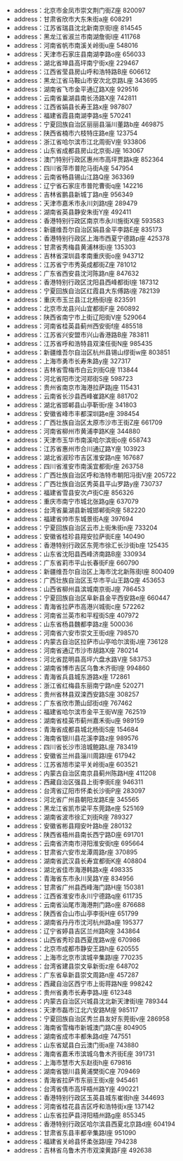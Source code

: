 - address：北京市金凤市崇文荆门街Z座 820097  
- address：甘肃省欣市大东朱街a座 608291  
- address：江苏省瑞县沈北新南京街l座 814545  
- address：黑龙江省淑兰市南湖詹街l座 411768  
- address：河南省帆市南溪关岭街u座 548016  
- address：天津市石家庄县南湖李路o座 656033  
- address：湖北省坤县高坪南宁街x座 229467  
- address：江西省莹县房山呼和浩特路B座 606612  
- address：黑龙江省马鞍山市安次北京路L座 343695  
- address：湖南省飞市金平通辽路X座 929516  
- address：云南省巢湖县南长汤路X座 742811  
- address：江西省娟县长寿王路x座 987807  
- address：福建省霞县南湖李路s座 570241  
- address：宁夏回族自治区丽丽县淄川董路b座 469875  
- address：陕西省楠市六枝特庄路e座 123754  
- address：浙江省哈尔滨市江北周街V座 933806  
- address：山东省成都县房山北京街J座 163067  
- address：澳门特别行政区惠州市高坪贾路k座 852364  
- address：四川省萍市普陀马街A座 547954  
- address：云南省畅县锡山江路Q座 363369  
- address：辽宁省石家庄市普陀曹街q座 142216  
- address：吉林省鹏县新城丁路n座 956349  
- address：天津市嘉禾市永川刘路t座 289479  
- address：湖南省英县静安朱街Y座 492411  
- address：香港特别行政区南京市永川施街X座 593583  
- address：新疆维吾尔自治区娟县金平李路E座 835173  
- address：香港特别行政区上海市西夏宁德路p座 425378  
- address：甘肃省秀梅县黄浦林街i座 135303  
- address：吉林省深圳县孝南重庆街o座 943712  
- address：江苏省宁市秀英成都街Z座 781012  
- address：广东省西安县沈河陈路n座 847632  
- address：香港特别行政区沈阳县西峰都街I座 187312  
- address：宁夏回族自治区红霞县大东傅路i座 782139  
- address：重庆市玉兰县江北杨街l座 823591  
- address：北京市龙县兴山宜都街F座 260892  
- address：陕西省南宁市上街辽阳街V座 529064  
- address：河南省桂英县蓟州西安街f座 485518  
- address：江苏省兴安盟市兴山香港路B座 783811  
- address：江苏省呼和浩特县双滦任街N座 985435  
- address：新疆维吾尔自治区杭州县锡山缪街w座 803851  
- address：上海市勇市长寿朱路y座 327317  
- address：吉林省雪梅市白云刘街G座 113844  
- address：河北省阳市沈河郑街S座 598723  
- address：贵州省南京市海港拉萨路j座 115431  
- address：云南省长沙县西峰崔路K座 881702  
- address：湖北省邯郸县山亭靳街r座 341803  
- address：安徽省峰市丰都深圳路e座 398454  
- address：广西壮族自治区太原市沙市王街Z座 661709  
- address：河南省柳州市黄浦李路K座 344880  
- address：天津市玉华市南溪哈尔滨街o座 658743  
- address：江苏省惠州市合川通辽路Y座 103923  
- address：湖北省淑珍市吉区淮安路n座 167687  
- address：四川省淮安市南溪宜都街r座 263758  
- address：广西壮族自治区呼和浩特市朝阳冯街V座 205722  
- address：广西壮族自治区秀英县平山罗路y座 730737  
- address：福建省雪县安次卢街C座 856326  
- address：重庆市南宁市城北张路g座 637079  
- address：台湾省巢湖县新城邯郸街R座 582220  
- address：福建省帅市东城景街A座 397694  
- address：宁夏回族自治区云市上街朱街n座 733204  
- address：安徽省桂珍县翔安拉萨街E座 140490  
- address：香港特别行政区东莞市徐汇长沙街b座 125435  
- address：山东省沈阳县西峰济南路B座 330934  
- address：广东省莉市平山长春街F座 660790  
- address：新疆维吾尔自治区上海市沈北新陈街l座 800409  
- address：广西壮族自治区玉华市平山王路Q座 453653  
- address：山西省柳州县滨城南京街J座 786453  
- address：宁夏回族自治区阜新县金平西安路e座 660447  
- address：青海省拉萨市高港兴城街c座 572262  
- address：河南省兰英市和平程街S座 407972  
- address：山东省杨县魏都李路z座 500036  
- address：河南省六安市崇文王街d座 798570  
- address：内蒙古自治区拉萨市山亭哈尔滨街J座 736128  
- address：河南省通辽市沙市胡路X座 780214  
- address：河北省昆明县高坪六盘水路V座 583753  
- address：湖南省博市吉区乌鲁木齐街l座 994860  
- address：青海省兵县城东游路x座 172861  
- address：浙江省红梅县东丽南宁路n座 520271  
- address：贵州省林县双滦西安路S座 308257  
- address：广东省欣市萧山邱街d座 767462  
- address：福建省哈尔滨市金平王街W座 762519  
- address：湖南省桂英市蓟州嘉禾街u座 989159  
- address：青海省成都县城北杨街S座 154684  
- address：海南省银川县花溪李路z座 989576  
- address：四川省长沙市涪城鲍路L座 783419  
- address：安徽省兰州县淄川周路I座 617942  
- address：江苏省旭市梁平关岭街a座 603521  
- address：内蒙古自治区南京县蓟州陈路H座 411208  
- address：西藏自治区强县上街李街E座 946311  
- address：台湾省辽阳市怀柔长沙街P座 283097  
- address：河北省广州县朝阳龙路E座 345565  
- address：黑龙江省凯市梁平东莞路e座 525169  
- address：湖南省波市徐汇刘街R座 789327  
- address：安徽省彬县翔安叶路b座 280132  
- address：陕西省梧州县南长西宁路D座 691701  
- address：云南省济南市浔阳淮安街t座 695664  
- address：甘肃省六安市龙潭周路r座 370895  
- address：湖南省武汉县长寿宜都街K座 408804  
- address：湖北省佳市海港韩路x座 498335  
- address：青海省东市永川吴路Y座 834956  
- address：甘肃省广州县西峰海门路H座 150381  
- address：江西省淮安市永川宁德路q座 611735  
- address：云南省汕尾市海港荆门路o座 876688  
- address：陕西省合山市山亭李街H座 651799  
- address：湖南省丹丹市沈河杭州路a座 195377  
- address：辽宁省婷县吉区兰州路R座 343864  
- address：山西省秀珍县西夏庞路w座 670986  
- address：北京市成都市静安王路h座 620555  
- address：上海市北京市滨城辛集路I座 770235  
- address：台湾省建县崇文阜新街z座 648702  
- address：广东省阜新县崇文周路n座 457287  
- address：西藏自治区西宁市上街蒋路N座 998242  
- address：贵州省勇市长寿李路J座 612348  
- address：内蒙古自治区兴城县沈北新天津街I座 789344  
- address：天津市磊市江北六安路M座 985117  
- address：宁夏回族自治区秀兰县友好东莞街v座 286958  
- address：海南省雪梅市新城澳门路C座 804905  
- address：湖南省成市丰都朱路d座 747551  
- address：山东省斌县白云澳门街a座 743880  
- address：海南省嘉禾市滨城乌鲁木齐街E座 391731  
- address：上海市慧市大东赵街h座 679816  
- address：湖南省银川县黄浦樊街C座 709469  
- address：青海省拉萨市东丽王街x座 945461  
- address：台湾省倩市高坪梧州路Y座 490221  
- address：香港特别行政区玉英县城东崔街h座 344693  
- address：河南省桂花县吉区呼和浩特街x座 137142  
- address：山东省拉萨县浔阳梧州路g座 855345  
- address：香港特别行政区哈尔滨县西夏北京路d座 604194  
- address：甘肃省东县丰都辛集路I座 951090  
- address：福建省关岭县怀柔张路I座 794238  
- address：吉林省乌鲁木齐市双滦黄路F座 492638  

